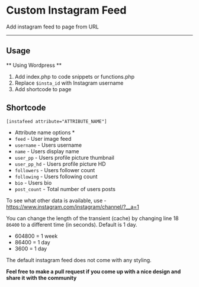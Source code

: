 # Custom Instagram Feed
Add instagram feed to page from URL

---

## Usage

** Using Wordpress **
1. Add index.php to code snippets or functions.php
2. Replace `$insta_id` with Instagram username
3. Add shortcode to page

## Shortcode 

``` [instafeed attribute="ATTRIBUTE_NAME"] ```

* Attribute name options *
* `feed` - User image feed
* `username` - Users username
* `name` - Users display name
* `user_pp` - Users profile picture thumbnail
* `user_pp_hd` - Users profile picture HD
* `followers` - Users follower count
* `following` - Users following count
* `bio` - Users bio
* `post_count` - Total number of users posts

To see what other data is available, use - https://www.instagram.com/instagram/channel/?__a=1 

You can change the length of the transient (cache) by changing line 18 `86400` to a different time (in seconds). Default is 1 day.

* 604800 = 1 week
* 86400 = 1 day
* 3600 = 1 day

The default instagram feed does not come with any styling.

**Feel free to make a pull request if you come up with a nice design and share it with the community**
